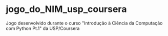 # jogo_do_NIM_usp_coursera
Jogo desenvolvido durante o curso "Introdução à Ciência da Computação com Python Pt.1" da USP/Coursera
